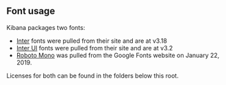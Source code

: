 ## Font usage

Kibana packages two fonts:

* [Inter](https://rsms.me/inter/) fonts were pulled from their site and are at v3.18
* [Inter UI](https://rsms.me/inter/) fonts were pulled from their site and are at v3.2
* [Roboto Mono](https://fonts.google.com/specimen/Roboto+Mono) was pulled from the Google Fonts website on January 22, 2019.

Licenses for both can be found in the folders below this root.
